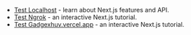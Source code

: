- [Test Localhost](http://localhost:3001/dashboard) - learn about Next.js features and API.
- [Test Ngrok](https://charming-slug-deadly.ngrok-free.app/dashboard) - an interactive Next.js tutorial.
- [Test Gadgexhuv.vercel.app](https://gadgexhub.vercel.app) - an interactive Next.js tutorial.
